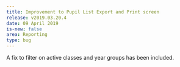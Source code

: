 ```yaml
---
title: Improvement to Pupil List Export and Print screen
release: v2019.03.20.4
date: 09 April 2019
is-new: false
area: Reporting
type: bug
---
```


A fix to filter on active classes and year groups has been included.